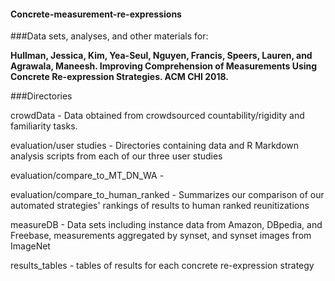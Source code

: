 #### Concrete-measurement-re-expressions
###Data sets, analyses, and other materials for:

  **Hullman, Jessica, Kim, Yea-Seul, Nguyen, Francis, Speers, Lauren, and Agrawala, Maneesh. Improving Comprehension of 
  Measurements Using Concrete Re-expression Strategies. ACM CHI 2018.** 

###Directories


  crowdData - Data obtained from crowdsourced countability/rigidity and familiarity tasks.

  evaluation/user studies - Directories containing data and R Markdown analysis scripts from each of our three user studies

  evaluation/compare_to_MT_DN_WA - 

  evaluation/compare_to_human_ranked - Summarizes our comparison of our automated strategies' rankings of results to human ranked reunitizations

  measureDB - Data sets including instance data from Amazon, DBpedia, and Freebase, measurements aggregated by synset, and 
  synset images from ImageNet

  results_tables - tables of results for each concrete re-expression strategy
